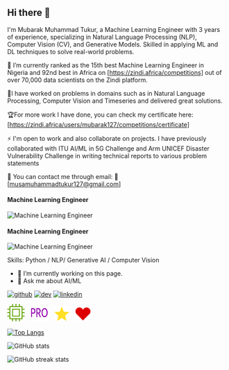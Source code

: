 ## Hi there 👋
I'm Mubarak Muhammad Tukur, a Machine Learning Engineer with 3 years of experience, specializing in Natural Language Processing (NLP), Computer Vision (CV), and Generative Models. Skilled in applying ML and DL techniques to solve real-world problems.

🌱 I’m currently ranked as the 15th best Machine Learning Engineer in Nigeria and 92nd best in Africa on [https://zindi.africa/competitions] out of over 70,000 data scientists on the Zindi platform.

🔬I have worked on problems in domains such as in Natural Language Processing, Computer Vision and Timeseries and delivered great solutions.

🏆For more work I have done, you can check my certificate here: [https://zindi.africa/users/mubarak127/competitions/certificate]

⚡ I'm open to work and also collaborate on projects. I have previously collaborated with ITU AI/ML in 5G Challenge and Arm UNICEF Disaster Vulnerability Challenge in writing technical reports to various problem statements

🔬 You can contact me through email: 📧 [musamuhammadtukur127@gmail.com]

#### Machine Learning Engineer
![Machine Learning Engineer](https://x.com/Mubarak6211/photo)


#### Machine Learning Engineer
![Machine Learning Engineer](https://x.com/Mubarak6211/photo)


Skills: Python / NLP/ Generative AI / Computer Vision

- 🔭 I’m currently working on this page. 
- 💬 Ask me about AI/ML 


[<img src='https://cdn.jsdelivr.net/npm/simple-icons@3.0.1/icons/github.svg' alt='github' height='40'>](https://github.com/https://github.com/mubrij)  [<img src='https://cdn.jsdelivr.net/npm/simple-icons@3.0.1/icons/hashnode.svg' alt='dev' height='40'>](https://muhd-mubarak.hashnode.dev/)  [<img src='https://cdn.jsdelivr.net/npm/simple-icons@3.0.1/icons/linkedin.svg' alt='linkedin' height='40'>](https://www.linkedin.com/in/www.linkedin.com/in/mubarak6211/)  

<a href='https://docs.github.com/en/developers'><img src='https://raw.githubusercontent.com/acervenky/animated-github-badges/master/assets/devbadge.gif' width='40' height='40'></a> <a href='https://github.com/pricing'><img src='https://raw.githubusercontent.com/acervenky/animated-github-badges/master/assets/pro.gif' width='40' height='40'></a> <a href='https://stars.github.com/'><img src='https://raw.githubusercontent.com/acervenky/animated-github-badges/master/assets/starbadge.gif' width='35' height='35'></a> <a href='https://docs.github.com/en/github/supporting-the-open-source-community-with-github-sponsors'><img src='https://raw.githubusercontent.com/acervenky/animated-github-badges/master/assets/sponsorbadge.gif' width='35' height='35'></a> 

[![Top Langs](https://github-readme-stats.vercel.app/api/top-langs/?username=https://github.com/mubrij)](https://github.com/anuraghazra/github-readme-stats)

![GitHub stats](https://github-readme-stats.vercel.app/api?username=https://github.com/mubrij&show_icons=true&count_private=true)  

![GitHub streak stats](https://streak-stats.demolab.com/?user=https://github.com/mubrij)  



